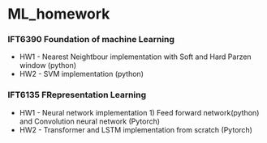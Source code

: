 # ML_homework

### IFT6390 Foundation of machine Learning 
* HW1 - Nearest Neightbour implementation with Soft and Hard Parzen window (python)
* HW2 - SVM implementation (python)

### IFT6135 FRepresentation Learning 
* HW1 - Neural network implementation 1) Feed forward network(python) and Convolution neural network (Pytorch) 
* HW2 - Transformer and LSTM implementation from scratch (Pytorch)

